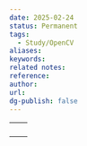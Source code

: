 ```yaml
---
date: 2025-02-24
status: Permanent
tags:
  - Study/OpenCV
aliases: 
keywords: 
related notes: 
reference: 
author: 
url: 
dg-publish: false
---
```




|     |     |
| --- | --- |
|     |     |
|     |     |
|     |     |
|     |     |


